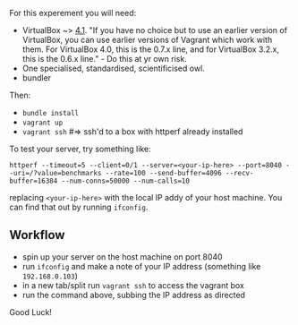 For this experement you will need:

* VirtualBox ~> [4.1](http://download.virtualbox.org/virtualbox/4.1.2/VirtualBox-4.1.2-73507-OSX.dmg).
    "If you have no choice but to use an earlier version of VirtualBox, 
    you can use earlier versions of Vagrant which work with them. For 
    VirtualBox 4.0, this is the 0.7.x line, and for VirtualBox 3.2.x, 
    this is the 0.6.x line." - Do this at yr own risk.
* One specialised, standardised, scientificised owl.
* bundler

Then:

* `bundle install`
* `vagrant up`
* `vagrant ssh` #=> ssh'd to a box with httperf already installed

To test your server, try something like:

    httperf --timeout=5 --client=0/1 --server=<your-ip-here> --port=8040 --uri=/?value=benchmarks --rate=100 --send-buffer=4096 --recv-buffer=16384 --num-conns=50000 --num-calls=10

replacing `<your-ip-here>` with the local IP addy of your host machine. You can find that out by running `ifconfig`.

## Workflow

* spin up your server on the host machine on port 8040
* run `ifconfig` and make a note of your IP address (something like `192.168.0.103`)
* in a new tab/split run `vagrant ssh` to access the vagrant box
* run the command above, subbing the IP address as directed

Good Luck!
